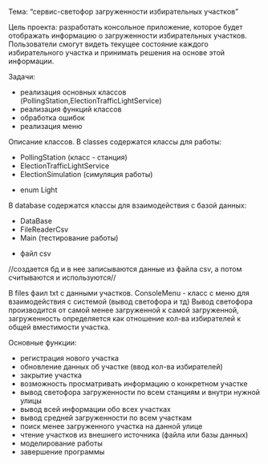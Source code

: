 Тема: “сервис-светофор загруженности избирательных участков”

Цель проекта: разработать консольное приложение, которое будет отображать информацию о загруженности избирательных участков. Пользователи смогут видеть текущее состояние каждого избирательного участка и принимать решения на основе этой информации.

Задачи: 
- реализация основных классов (PollingStation,ElectionTrafficLightService)
- реализация функций классов
- обработка ошибок
- реализация меню

Описание классов. 
В classes содержатся классы для работы: 
- PollingStation (класс - станция)
- ElectionTrafficLightService
- ElectionSimulation (симуляция работы)
+ enum Light

В database содержатся классы для взаимодействия с базой данных:
- DataBase
- FileReaderCsv
- Main (тестирование работы)
+ файл csv

//создается бд и в нее записываются данные из файла csv, а потом считываются и используются//

В files фаил txt с данными участков.
ConsoleMenu - класс с меню для взаимодействия с системой (вывод светофора и тд)
Вывод светофора производится от самой менее загруженной к самой загруженной, загруженность определяется как отношение кол-ва избирателей к общей вместимости участка.

Основные функции:
- регистрация нового участка 
- обновление данных об участке (ввод кол-ва избирателей) 
- закрытие участка
- возможность просматривать информацию о конкретном участке
- вывод светофора загруженности по всем станциям и внутри нужной улицы
- вывод всей информации обо всех участках
- вывод средней загруженности по всем участкам
- поиск менее загруженного участка на данной улице
- чтение участков из внешнего источника (файла или базы данных)
- моделирование работы
- завершение программы